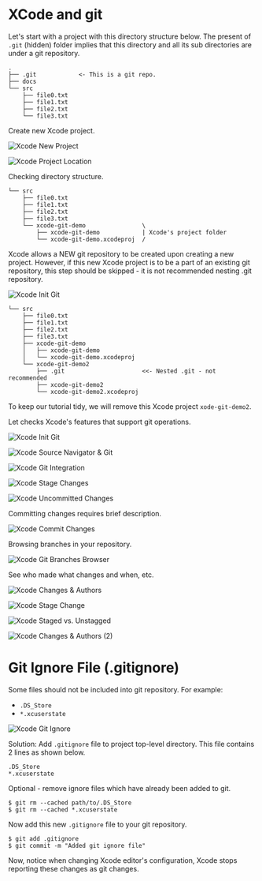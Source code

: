 # XCode and git

Let's start with a project with this directory structure below.
The present of `.git` (hidden) folder implies that this directory and all its sub directories are under a git repository.

```
.
├── .git            <- This is a git repo.
├── docs
└── src
    ├── file0.txt
    ├── file1.txt
    ├── file2.txt
    └── file3.txt
```

Create new Xcode project.

![Xcode New Project](images/xcode-new-prj.jpg)


![Xcode Project Location](images/xcode-prj-location.jpg)

Checking directory structure.

```
└── src
    ├── file0.txt
    ├── file1.txt
    ├── file2.txt
    ├── file3.txt
    └── xcode-git-demo                \
        ├── xcode-git-demo            | Xcode's project folder
        └── xcode-git-demo.xcodeproj  /
```

Xcode allows a NEW git repository to be created upon creating a new project.
However, if this new Xcode project is to be a part of an existing git repository, this step should be skipped - it is not recommended nesting .git repository.

![Xcode Init Git](images/xcode-init-git.jpg)

```
└── src
    ├── file0.txt
    ├── file1.txt
    ├── file2.txt
    ├── file3.txt
    ├── xcode-git-demo
    │   ├── xcode-git-demo
    │   └── xcode-git-demo.xcodeproj
    └── xcode-git-demo2
        ├── .git                      <<- Nested .git - not recommended
        ├── xcode-git-demo2
        └── xcode-git-demo2.xcodeproj
```

To keep our tutorial tidy, we will remove this Xcode project `xode-git-demo2`.

Let checks Xcode's features that support git operations.

![Xcode Init Git](images/xcode-file-explorer.jpg)

![Xcode Source Navigator & Git](images/xcode-src-nav.jpg)

![Xcode Git Integration](images/xcode-git-integration.jpg)

![Xcode Stage Changes](images/xcode-stage-changes.jpg)

![Xcode Uncommitted Changes](images/xcode-uncommitted-changes.jpg)

Committing changes requires brief description.

![Xcode Commit Changes](images/xcode-git-commit.jpg)

Browsing branches in your repository.

![Xcode Git Branches Browser](images/xcode-git-branches.jpg)

See who made what changes and when, etc.

![Xcode Changes & Authors](images/xcode-git-authors.jpg)

![Xcode Stage Change](images/xcode-stage-single-change.jpg)

![Xcode Staged vs. Unstagged](images/xcode-stage-unstagged.jpg)

![Xcode Changes & Authors (2)](images/xcode-git-authors2.jpg)

# Git Ignore File (.gitignore)

Some files should not be included into git repository. For example:

- `.DS_Store`
- `*.xcuserstate`

![Xcode Git Ignore](images/xcode-git-ignore.jpg)

Solution: Add `.gitignore` file to project top-level directory.
This file contains 2 lines as shown below.

```
.DS_Store
*.xcuserstate
```

Optional - remove ignore files which have already been added to git.

```
$ git rm --cached path/to/.DS_Store
$ git rm --cached *.xcuserstate
```

Now add this new `.gitignore` file to your git repository.

```
$ git add .gitignore
$ git commit -m "Added git ignore file"
```

Now, notice when changing Xcode editor's configuration, Xcode stops reporting these changes as git changes.
